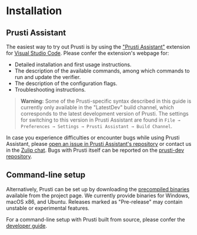 # Installation

## Prusti Assistant

The easiest way to try out Prusti is by using the ["Prusti Assistant"](https://marketplace.visualstudio.com/items?itemName=viper-admin.prusti-assistant) extension for [Visual Studio Code](https://code.visualstudio.com/). Please confer the extension's webpage for:
* Detailed installation and first usage instructions.
* The description of the available commands, among which commands to run and update the verifier.
* The description of the configuration flags.
* Troubleshooting instructions.

> **Warning:** Some of the Prusti-specific syntax described in this guide is currently only available in the "LatestDev" build channel, which corresponds to the latest development version of Prusti.
> The settings for switching to this version in Prusti Assistant are found in
> `File → Preferences → Settings → Prusti Assistant → Build Channel`.

In case you experience difficulties or encounter bugs while using Prusti Assistant, please [open an issue in Prusti Assistant's repository](https://github.com/viperproject/prusti-assistant/issues) or contact us in the [Zulip chat](https://prusti.zulipchat.com/).
Bugs with Prusti itself can be reported on the [prusti-dev repository](https://github.com/viperproject/prusti-dev/issues).

## Command-line setup

Alternatively, Prusti can be set up by downloading the [precompiled binaries](https://github.com/viperproject/prusti-dev/releases) available from the project page. We currently provide binaries for Windows, macOS x86, and Ubuntu. Releases marked as "Pre-release" may contain unstable or experimental features.

For a command-line setup with Prusti built from source, please confer the [developer guide](https://viperproject.github.io/prusti-dev/dev-guide/development/setup.html).
